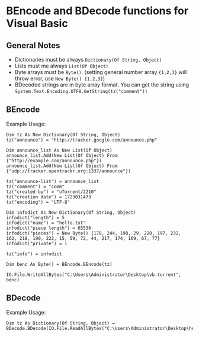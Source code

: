 # BEncode and BDecode functions for Visual Basic

## General Notes
- Dictionaries must be always `Dictionary(Of String, Object)`
- Lists must me always `List(Of Object)`
- Byte arrays must be `Byte()`. (setting general number array `{1,2,3}` will throw error, use `New Byte() {1,2,3}`)
- BDecoded strings are in byte array format. You can get the string using `System.Text.Encoding.UTF8.GetString(tz("comment"))`

## BEncode
Example Usage:
```
Dim tz As New Dictionary(Of String, Object)
tz("announce") = "http://tracker.google.com/announce.php"

Dim announce_list As New List(Of Object)
announce_list.Add(New List(Of Object) From {"http://example.com/announce.php"})
announce_list.Add(New List(Of Object) From {"udp://tracker.opentrackr.org:1337/announce"})

tz("announce-list") = announce_list
tz("comment") = "comm"
tz("created by") = "uTorrent/2210"
tz("creation date") = 1723031473
tz("encoding") = "UTF-8"

Dim infodict As New Dictionary(Of String, Object)
infodict("length") = 5
infodict("name") = "hello.txt"
infodict("piece length") = 65536
infodict("pieces") = New Byte() {170, 244, 198, 29, 220, 197, 232, 162, 218, 190, 222, 15, 59, 72, 44, 217, 174, 169, 67, 77}
infodict("private") = 1

tz("info") = infodict

Dim benc As Byte() = BEncode.BEncode(tz)

IO.File.WriteAllBytes("C:\Users\Administrator\Desktop\vb.torrent", benc)
```

## BDecode
Example Usage:
```
Dim tz As Dictionary(Of String, Object) = BDecode.BDecode(IO.File.ReadAllBytes("C:\Users\Administrator\Desktop\hello.txt.torrent"))
```
